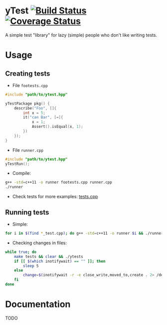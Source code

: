 yTest [![Build Status](https://travis-ci.org/baabelfish/ytest.svg?branch=master)](https://travis-ci.org/baabelfish/ytest) [![Coverage Status](https://coveralls.io/repos/baabelfish/ytest/badge.png?branch=master)](https://coveralls.io/r/baabelfish/ytest?branch=master)
=====

A simple test "library" for lazy (simple) people who don't like writing tests.


# Usage
## Creating tests

- File ``footests.cpp``
```cpp
#include "path/to/ytest.hpp"

yTestPackage pkg() {
    describe("Foo", []{
        int x = 5;
        it("can Bar", [=]{
            x = 1;
            Assert().isEqual(x, 1);
        })
    });
}
```

- File ``runner.cpp``
```cpp
#include "path/to/ytest.hpp"
yTestRun();
```

- Compile:
```bash
g++ -std=c++11 -o runner footests.cpp runner.cpp
./runner
```

- Check tests for more examples: [tests.cpp](/tests/tests.cpp)

## Running tests
- Simple:
```bash
for i in $(find *_test.cpp); do g++ -std=c++11 -o runner $i && ./runner; done
```

- Checking changes in files:
```bash
while true; do
    make tests && clear && ./ytests
    if [[ $(which inotifywait) == "" ]]; then
        sleep 5
    else
        change=$(inotifywait -r -e close_write,moved_to,create . 2> /dev/null)
    fi
done
```

# Documentation

TODO
